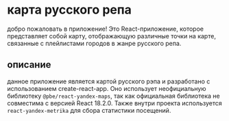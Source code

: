 # карта русского репа

добро пожаловать в приложение! Это React-приложение, которое представляет собой карту, отображающую различные точки на карте, связанные с плейлистами городов в жанре русского репа.

## описание

данное приложение является картой русского рэпа и разработано с использованием create-react-app. Оно использует неофициальную библиотеку `@pbe/react-yandex-maps`, так как официальная библиотека не совместима с версией React 18.2.0. Также внутри проекта используется `react-yandex-metrika` для сбора статистики посещений.
